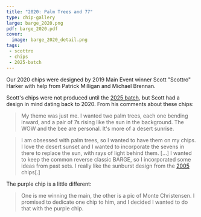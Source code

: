 ```yaml
---
title: "2020: Palm Trees and 77"
type: chip-gallery
large: barge_2020.png
pdf: barge_2020.pdf
cover:
  image: barge_2020_detail.png
tags:
 - scottro
 - chips
 - 2025-batch
---
```


Our 2020 chips were designed by 2019 Main Event winner Scott "Scottro" Harker
with help from Patrick Milligan and Michael Brennan.

Scott's chips were not produced until the [2025 batch](/tags/2025-batch/), but
Scott had a design in mind dating back to 2020.  From his comments about these
chips:

> My theme was just me. I wanted two palm trees, each one bending inward, and a
> pair of 7s rising like the sun in the background.  The WOW and the bee are
> personal.  It's more of a desert sunrise.

> I am obsessed with palm trees, so I wanted to have them on my chips. I love
> the desert sunset and I wanted to incorporate the sevens in there to replace
> the sun, with rays of light behind them. [...]  I wanted to keep the common
> reverse classic BARGE, so I incorporated some ideas from past sets. I really
> like the sunburst design from the [2005](../2005/) chips[.]

The purple chip is a little different:

> One is me winning the main, the other is a pic of Monte Christensen.  I
> promised to dedicate one chip to him, and I decided I wanted to do that with
> the purple chip.
